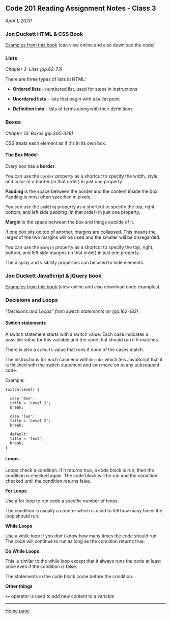 ## Code 201 Reading Assignment Notes - Class 3

_April 1, 2020_

### Jon Duckett HTML & CSS Book

[Examples from this book](www.htmlandcssbook.com/) (can view online and also download the code)


### Lists
_Chapter 3: Lists (pp.62-73)_

There are three types of lists in HTML:
- **Ordered lists** - numbered list, used for steps in instructions

- **Unordered lists** - lists that begin with a bullet point

- **Definition lists** - lists of terms along with their definitions

### Boxes
_Chapter 13: Boxes (pp.300-329)_

CSS treats each element as if it's in its own box.

#### The Box Model

Every box has a **border**. 

You can use the `border` property as a shortcut to specify the width, style, and color of a border (in that order) in just one property.

**Padding** is the space between the border and the content inside the box.
Padding is most often specified in pixels.

You can use the `padding` property as a shortcut to specify the top, right, bottom, and left side padding (in that order) in just one property.



**Margin** is the space between the box and things outside of it.

If one box sits on top of another, margins are collapsed. This means the larger of the two margins will be used and the smaller will be disregarded.

You can use the `margin` property as a shortcut to specify the top, right, bottom, and left side margins (in that order) in just one property.


The display and visibility properties can be used to hide elements.



### Jon Duckett JavaScript & jQuery book

[Examples from this book](www.javascriptbook.com) (view online and also download code examples)

### Decisions and Loops

_“Decisions and Loops” from switch statements on (pp.162-182)_

#### Switch statements

A switch statement starts with a switch value. Each case indicates a possible value for this variable and the code that should run if it matches.

There is also a `default` value that runs if none of the cases match.

The instructions for each case end with `break;` which tels JavaScript that it is finished with the switch statement and can move on to any subsequent code.

Example:

```
switch(level) {

  case 'One':
  title = 'Level 1';
  break;

  case 'Two':
  title = 'Level 2';
  break;

  default:
  title = 'Test';
  break;
}
```

#### Loops

Loops check a condition. If it returns true, a code block is run, then the condition is checked again. The code block will be run and the condition checked until the condition returns false.

**For Loops**

Use a for loop to run code a specific number of times. 

The condition is usually a counter which is used to tell how many times the loop should run.

**While Loops**

Use a while loop if you don't know how many times the code should run. The code will continue to run as long as the condition returns true.

**Do While Loops**

This is similar to the while loop except that it always runs the code at least once even if the condition is false.

The statements in the code block come before the condition.

**Other things**

`+=` operator is used to add new content to a variable


---
[Home page](https://marlene-rinker.github.io/reading-notes/)
